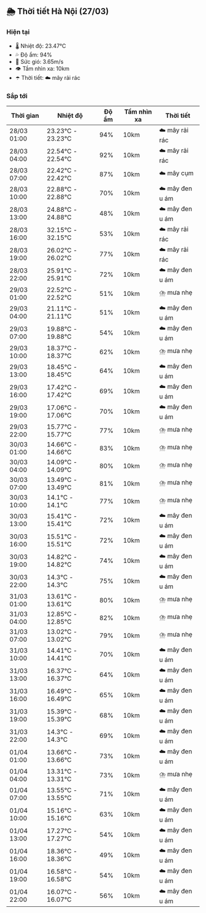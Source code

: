 ## 🌦️ Thời tiết Hà Nội (27/03)

### Hiện tại

- 🌡️ Nhiệt độ: 23.47℃
- 💦 Độ ẩm: 94%
- 💨 Sức gió: 3.65m/s
- 👁️ Tầm nhìn xa: 10km
- ☂️ Thời tiết: ☁️ mây rải rác

### Sắp tới

| Thời gian | Nhiệt độ | Độ ẩm | Tầm nhìn xa | Thời tiết |
| --- | --- | --- | --- | --- |
| 28/03 01:00 | 23.23℃ - 23.23℃ | 94% | 10km | ☁️ mây rải rác |
| 28/03 04:00 | 22.54℃ - 22.54℃ | 92% | 10km | ☁️ mây rải rác |
| 28/03 07:00 | 22.42℃ - 22.42℃ | 87% | 10km | ☁️ mây cụm |
| 28/03 10:00 | 22.88℃ - 22.88℃ | 70% | 10km | ☁️ mây đen u ám |
| 28/03 13:00 | 24.88℃ - 24.88℃ | 48% | 10km | ☁️ mây đen u ám |
| 28/03 16:00 | 32.15℃ - 32.15℃ | 53% | 10km | ☁️ mây rải rác |
| 28/03 19:00 | 26.02℃ - 26.02℃ | 77% | 10km | ☁️ mây rải rác |
| 28/03 22:00 | 25.91℃ - 25.91℃ | 72% | 10km | ☁️ mây đen u ám |
| 29/03 01:00 | 22.52℃ - 22.52℃ | 51% | 10km | ⛈️ mưa nhẹ |
| 29/03 04:00 | 21.11℃ - 21.11℃ | 51% | 10km | ☁️ mây đen u ám |
| 29/03 07:00 | 19.88℃ - 19.88℃ | 54% | 10km | ☁️ mây đen u ám |
| 29/03 10:00 | 18.37℃ - 18.37℃ | 62% | 10km | ⛈️ mưa nhẹ |
| 29/03 13:00 | 18.45℃ - 18.45℃ | 64% | 10km | ☁️ mây đen u ám |
| 29/03 16:00 | 17.42℃ - 17.42℃ | 69% | 10km | ☁️ mây đen u ám |
| 29/03 19:00 | 17.06℃ - 17.06℃ | 70% | 10km | ☁️ mây đen u ám |
| 29/03 22:00 | 15.77℃ - 15.77℃ | 77% | 10km | ⛈️ mưa nhẹ |
| 30/03 01:00 | 14.66℃ - 14.66℃ | 83% | 10km | ⛈️ mưa nhẹ |
| 30/03 04:00 | 14.09℃ - 14.09℃ | 80% | 10km | ⛈️ mưa nhẹ |
| 30/03 07:00 | 13.49℃ - 13.49℃ | 81% | 10km | ⛈️ mưa nhẹ |
| 30/03 10:00 | 14.1℃ - 14.1℃ | 77% | 10km | ⛈️ mưa nhẹ |
| 30/03 13:00 | 15.41℃ - 15.41℃ | 72% | 10km | ☁️ mây đen u ám |
| 30/03 16:00 | 15.51℃ - 15.51℃ | 72% | 10km | ☁️ mây đen u ám |
| 30/03 19:00 | 14.82℃ - 14.82℃ | 74% | 10km | ☁️ mây đen u ám |
| 30/03 22:00 | 14.3℃ - 14.3℃ | 75% | 10km | ☁️ mây đen u ám |
| 31/03 01:00 | 13.61℃ - 13.61℃ | 80% | 10km | ⛈️ mưa nhẹ |
| 31/03 04:00 | 12.85℃ - 12.85℃ | 82% | 10km | ⛈️ mưa nhẹ |
| 31/03 07:00 | 13.02℃ - 13.02℃ | 79% | 10km | ⛈️ mưa nhẹ |
| 31/03 10:00 | 14.41℃ - 14.41℃ | 70% | 10km | ☁️ mây đen u ám |
| 31/03 13:00 | 16.37℃ - 16.37℃ | 64% | 10km | ☁️ mây đen u ám |
| 31/03 16:00 | 16.49℃ - 16.49℃ | 65% | 10km | ☁️ mây đen u ám |
| 31/03 19:00 | 15.39℃ - 15.39℃ | 68% | 10km | ☁️ mây đen u ám |
| 31/03 22:00 | 14.3℃ - 14.3℃ | 69% | 10km | ☁️ mây đen u ám |
| 01/04 01:00 | 13.66℃ - 13.66℃ | 73% | 10km | ☁️ mây đen u ám |
| 01/04 04:00 | 13.31℃ - 13.31℃ | 73% | 10km | ⛈️ mưa nhẹ |
| 01/04 07:00 | 13.55℃ - 13.55℃ | 71% | 10km | ☁️ mây đen u ám |
| 01/04 10:00 | 15.16℃ - 15.16℃ | 63% | 10km | ☁️ mây đen u ám |
| 01/04 13:00 | 17.27℃ - 17.27℃ | 54% | 10km | ☁️ mây đen u ám |
| 01/04 16:00 | 18.36℃ - 18.36℃ | 49% | 10km | ☁️ mây đen u ám |
| 01/04 19:00 | 16.58℃ - 16.58℃ | 54% | 10km | ☁️ mây đen u ám |
| 01/04 22:00 | 16.07℃ - 16.07℃ | 56% | 10km | ☁️ mây đen u ám |
